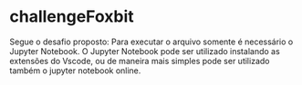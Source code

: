 # challengeFoxbit
Segue o desafio proposto:
  Para executar o arquivo somente é necessário o Jupyter Notebook.
  O Jupyter Notebook pode ser utilizado instalando as extensões do Vscode, ou de maneira mais simples pode ser utilizado também o jupyter notebook online.

